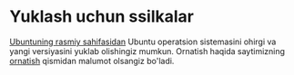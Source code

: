 # Yuklash uchun ssilkalar

[Ubuntuning rasmiy sahifasidan](https://ubuntu.com/tutorials/install-ubuntu-desktop#download)
Ubuntu operatsion sistemasini ohirgi va yangi versiyasini yuklab olishingiz
mumkun. Ornatish haqida saytimizning [ornatish](./ornatish.md) qismidan malumot
olsangiz bo'ladi.
